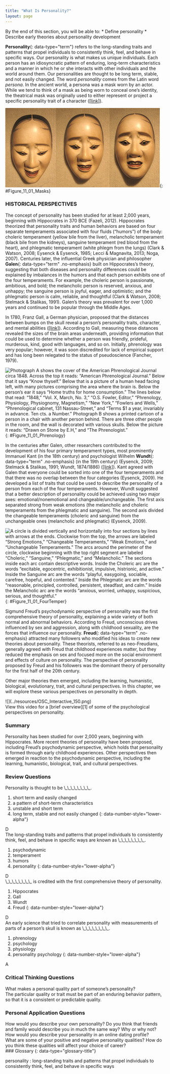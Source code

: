 ```yaml
---
title: "What Is Personality?"
layout: page
---
```



<div data-type="abstract" markdown="1">
By the end of this section, you will be able to:
* Define personality
* Describe early theories about personality development

</div>

**Personality**{: data-type="term"} refers to the long-standing traits and patterns that propel individuals to consistently think, feel, and behave in specific ways. Our personality is what makes us unique individuals. Each person has an idiosyncratic pattern of enduring, long-term characteristics and a manner in which he or she interacts with other individuals and the world around them. Our personalities are thought to be long term, stable, and not easily changed. The word *personality* comes from the Latin word *persona*. In the ancient world, a persona was a mask worn by an actor. While we tend to think of a mask as being worn to conceal one’s identity, the theatrical mask was originally used to either represent or project a specific personality trait of a character ([\[link\]](#Figure_11_01_Masks)).

 ![Three masks are arranged side by side. The masks are almost identical, but with slightly different facial expressions resulting from the masks being at different angles. The first mask is tilted downward and has downcast eyes. The second mask is shown straight on and is directing its gaze slightly higher than the first. The third mask is tilted upwards so its gaze is directed more upward.](../resources/CNX_Psych_11_01_Masks.jpg "Happy, sad, impatient, shy, fearful, curious, helpful. What characteristics describe your personality?"){: #Figure_11_01_Masks}

### HISTORICAL PERSPECTIVES

The concept of personality has been studied for at least 2,000 years, beginning with Hippocrates in 370 BCE (Fazeli, 2012). Hippocrates theorized that personality traits and human behaviors are based on four separate temperaments associated with four fluids (“humors”) of the body: choleric temperament (yellow bile from the liver), melancholic temperament (black bile from the kidneys), sanguine temperament (red blood from the heart), and phlegmatic temperament (white phlegm from the lungs) (Clark &amp; Watson, 2008; Eysenck &amp; Eysenck, 1985; Lecci &amp; Magnavita, 2013; Noga, 2007). Centuries later, the influential Greek physician and philosopher **Galen**{: data-type="term" .no-emphasis} built on Hippocrates’s theory, suggesting that both diseases and personality differences could be explained by imbalances in the humors and that each person exhibits one of the four temperaments. For example, the choleric person is passionate, ambitious, and bold; the melancholic person is reserved, anxious, and unhappy; the sanguine person is joyful, eager, and optimistic; and the phlegmatic person is calm, reliable, and thoughtful (Clark &amp; Watson, 2008; Stelmack &amp; Stalikas, 1991). Galen’s theory was prevalent for over 1,000 years and continued to be popular through the Middle Ages.

In 1780, Franz Gall, a German physician, proposed that the distances between bumps on the skull reveal a person’s personality traits, character, and mental abilities ([\[link\]](#Figure_11_01_Phrenology)). According to Gall, measuring these distances revealed the sizes of the brain areas underneath, providing information that could be used to determine whether a person was friendly, prideful, murderous, kind, good with languages, and so on. Initially, phrenology was very popular; however, it was soon discredited for lack of empirical support and has long been relegated to the status of pseudoscience (Fancher, 1979).

 ![Photograph A shows the cover of the American Phrenological Journal circa 1848. Across the top it reads: &#x201C;American Phrenological Journal.&#x201D; Below that it says &#x201C;Know thyself.&#x201D; Below that is a picture of a human head facing left, with many pictures comprising the area where the brain is. Below the person&#x2019;s ear it says &#x201C;Home truths for home consumption.&#x201D; The lines below that read: &#x201C;1848,&#x201D; &#x201C;Vol. X, March, No. 3,&#x201D; &#x201C;O.S. Fowler, Editor,&#x201D; &#x201C;Phrenology, Physiology, Physiognomy, Magnetism,&#x201D; &#x201C;New York,&#x201D; &#x201C;Fowlers and Wells,&#x201D; &#x201C;Phrenological cabinet, 131 Nassau-Street,&#x201D; and &#x201C;Terms $1 a year, invariably in advance. Ten cts. a Number.&#x201D; Photograph B shows a printed cartoon of a person in a chair with another person behind. There are three other people in the room, and the wall is decorated with various skulls. Below the picture it reads: &#x201C;Drawn on Stone by E.H,&#x201D; and &#x201C;The Phrenologist.&#x201D;](../resources/CNX_Psych_11_01_Phrenology.jpg "The pseudoscience of measuring the areas of a person&#x2019;s skull is known as phrenology. (a) Gall developed a chart that depicted which areas of the skull corresponded to particular personality traits or characteristics (Hothersall, 1995). (b) An 1825 lithograph depicts Gall examining the skull of a young woman. (credit b: modification of work by Wellcome Library, London)"){: #Figure_11_01_Phrenology}

In the centuries after Galen, other researchers contributed to the development of his four primary temperament types, most prominently Immanuel Kant (in the 18th century) and psychologist Wilhelm **Wundt**{: data-type="term" .no-emphasis} (in the 19th century) (Eysenck, 2009; Stelmack &amp; Stalikas, 1991; Wundt, 1874/1886) ([\[link\]](#Figure_11_01_FourTemper)). Kant agreed with Galen that everyone could be sorted into one of the four temperaments and that there was no overlap between the four categories (Eysenck, 2009). He developed a list of traits that could be used to describe the personality of a person from each of the four temperaments. However, Wundt suggested that a better description of personality could be achieved using two major axes: emotional/nonemotional and changeable/unchangeable. The first axis separated strong from weak emotions (the melancholic and choleric temperaments from the phlegmatic and sanguine). The second axis divided the changeable temperaments (choleric and sanguine) from the unchangeable ones (melancholic and phlegmatic) (Eysenck, 2009).

![A circle is divided vertically and horizontally into four sections by lines with arrows at the ends. Clockwise from the top, the arrows are labeled &#x201C;Strong Emotions,&#x201D; &#x201C;Changeable Temperaments,&#x201D; &#x201C;Weak Emotions,&#x201D; and &#x201C;Unchangeable Temperaments.&#x201D; The arcs around the perimeter of the circle, clockwise beginning with the top right segment are labeled &#x201C;Choleric,&#x201D; &#x201C;Sanguine,&#x201D; &#x201C;Phlegmatic,&#x201D; and &#x201C;Melancholic.&#x201D; The sections inside each arc contain descriptive words. Inside the Choleric arc are the words &#x201C;excitable, egocentric, exhibitionist, impulsive, histrionic, and active.&#x201D; Inside the Sanguine arc are the words &#x201C;playful, easygoing, sociable, carefree, hopeful, and contented.&#x201D; Inside the Phlegmatic arc are the words &#x201C;reasonable, principled, controlled, persistent, steadfast, and calm.&#x201D; Inside the Melancholic arc are the words &#x201C;anxious, worried, unhappy, suspicious, serious, and thoughtful.&#x201D;](../resources/CNX_Psych_11_01_FourTemper.jpg "Developed from Galen&#x2019;s theory of the four temperaments, Kant proposed trait words to describe each temperament. Wundt later suggested the arrangement of the traits on two major axes."){: #Figure_11_01_FourTemper}

Sigmund Freud’s psychodynamic perspective of personality was the first comprehensive theory of personality, explaining a wide variety of both normal and abnormal behaviors. According to Freud, unconscious drives influenced by sex and aggression, along with childhood sexuality, are the forces that influence our personality. **Freud**{: data-type="term" .no-emphasis} attracted many followers who modified his ideas to create new theories about personality. These theorists, referred to as neo-Freudians, generally agreed with Freud that childhood experiences matter, but they reduced the emphasis on sex and focused more on the social environment and effects of culture on personality. The perspective of personality proposed by Freud and his followers was the dominant theory of personality for the first half of the 20th century.

Other major theories then emerged, including the learning, humanistic, biological, evolutionary, trait, and cultural perspectives. In this chapter, we will explore these various perspectives on personality in depth.

<div data-type="note" data-has-label="true" class="psychology link-to-learning" data-label="Link to Learning" markdown="1">
<div data-type="media" data-alt="">
![](../resources/OSC_Interactive_150.png)
</div>
View this video for a [brief overview][1] of some of the psychological perspectives on personality.

</div>

### Summary

Personality has been studied for over 2,000 years, beginning with Hippocrates. More recent theories of personality have been proposed, including Freud’s psychodynamic perspective, which holds that personality is formed through early childhood experiences. Other perspectives then emerged in reaction to the psychodynamic perspective, including the learning, humanistic, biological, trait, and cultural perspectives.

### Review Questions

<div data-type="exercise">
<div data-type="problem" markdown="1">
Personality is thought to be \_\_\_\_\_\_\_\_.

1.  short term and easily changed
2.  a pattern of short-term characteristics
3.  unstable and short term
4.  long term, stable and not easily changed
{: data-number-style="lower-alpha"}

</div>
<div data-type="solution" markdown="1">
D

</div>
</div>

<div data-type="exercise">
<div data-type="problem" markdown="1">
The long-standing traits and patterns that propel individuals to consistently think, feel, and behave in specific ways are known as \_\_\_\_\_\_\_\_.

1.  psychodynamic
2.  temperament
3.  humors
4.  personality
{: data-number-style="lower-alpha"}

</div>
<div data-type="solution" markdown="1">
D

</div>
</div>

<div data-type="exercise">
<div data-type="problem" markdown="1">
\_\_\_\_\_\_\_\_ is credited with the first comprehensive theory of personality.

1.  Hippocrates
2.  Gall
3.  Wundt
4.  Freud
{: data-number-style="lower-alpha"}

</div>
<div data-type="solution" markdown="1">
D

</div>
</div>

<div data-type="exercise">
<div data-type="problem" markdown="1">
An early science that tried to correlate personality with measurements of parts of a person’s skull is known as \_\_\_\_\_\_\_\_.

1.  phrenology
2.  psychology
3.  physiology
4.  personality psychology
{: data-number-style="lower-alpha"}

</div>
<div data-type="solution" markdown="1">
A

</div>
</div>

### Critical Thinking Questions

<div data-type="exercise">
<div data-type="problem" markdown="1">
What makes a personal quality part of someone’s personality?

</div>
<div data-type="solution" markdown="1">
The particular quality or trait must be part of an enduring behavior pattern, so that it is a consistent or predictable quality.

</div>
</div>

### Personal Application Questions

<div data-type="exercise">
<div data-type="problem" markdown="1">
How would you describe your own personality? Do you think that friends and family would describe you in much the same way? Why or why not?

</div>
</div>

<div data-type="exercise">
<div data-type="problem" markdown="1">
How would you describe your personality in an online dating profile?

</div>
</div>

<div data-type="exercise">
<div data-type="problem" markdown="1">
What are some of your positive and negative personality qualities? How do you think these qualities will affect your choice of career?

</div>
</div>

<div data-type="glossary" markdown="1">
### Glossary
{: data-type="glossary-title"}

personality
: long-standing traits and patterns that propel individuals to consistently think, feel, and behave in specific ways

</div>



[1]: http://openstaxcollege.org/l/mandela
